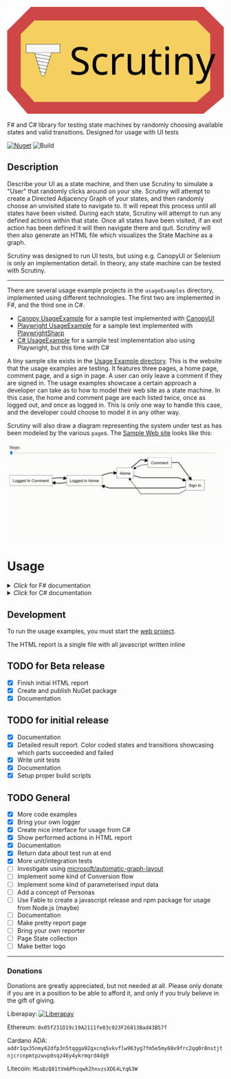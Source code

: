 ![Header](header.svg)

F# and C# library for testing state machines by randomly choosing available states and valid transitions. Designed for usage with UI tests

[![Nuget](https://img.shields.io/nuget/vpre/scrutiny?color=blue&style=for-the-badge)](https://www.nuget.org/packages/Scrutiny/) ![Build](https://github.com/kaeedo/Scrutiny/workflows/Build/badge.svg?branch=master)

## Description
Describe your UI as a state machine, and then use Scrutiny to simulate a "User" that randomly clicks around on your site.
Scrutiny will attempt to create a Directed Adjacency Graph of your states, and then randomly choose an unvisited state to navigate to.
It will repeat this process until all states have been visited.
During each state, Scrutiny will attempt to run any defined actions within that state.
Once all states have been visited, if an exit action has been defined it will then navigate there and quit.
Scrutiny will then also generate an HTML file which visualizes the State Machine as a graph.

Scrutiny was designed to run UI tests, but using e.g. CanopyUI or Selenium is only an implementation detail. In theory, any state machine can be tested with Scrutiny.

---

There are several usage example projects in the `usageExamples` directory, implemented using different technologies. The first two are implemented in F#, and the third one in C#.

* [Canopy UsageExample](usageExamples/UsageExample.Canopy) for a sample test implemented with [CanopyUI](https://github.com/lefthandedgoat/canopy)
* [Playwright UsageExample](usageExamples/UsageExample.Playwright) for a sample test implemented with [PlaywrightSharp](https://github.com/microsoft/playwright-sharp)
* [C# UsageExample](usageExamples/UsageExample.CSharp) for a sample test implementation also using Playwright, but this time with C#

A tiny sample site exists in the [Usage Example directory](usageExamples/Web). This is the website that the usage examples are testing. It features three pages, a home page, comment page, and a sign in page. A user can only leave a comment if they are signed in.
The usage examples showcase a certain approach a developer can take as to how to model their web site as a state machine. In this case, the home and comment page are each listed twice, once as logged out, and once as logged in.
This is only one way to handle this case, and the developer could choose to model it in any other way.

Scrutiny will also draw a diagram representing the system under test as has been modeled by the various `page`s. The [Sample Web site](usageExamples/Web) looks like this:

![SUT sample report](images/scrutinyDemo.gif)

# Usage

<details>
  <summary><i>Click</i> for F# documentation</summary>

Define one `page` object for each state in your UI. A state can be anything from a page, or an individual modal, or the same page as a different state, but altered, for example a logged in user.
A `page` looks like this:

    let loggedInComment = fun (globalState: GlobalState) ->
        page {
            name "Logged In Comment"

            localState (LoggedInComment())

            onEnter (fun ls ->
                printfn "Checking on page comment"
                // Do something with LocalState e.g. set the HomeLink property
                ls.HomeLink <- "#home"
                "#header" == "Comments"
            )

            onExit (fun _ ->
                printfn "Exiting comment"
            )

            transition ((fun ls -> click ls.HomeLink) ==> home)
            transition ((fun _ -> click "#signin") ==> signIn)

            action (fun _ -> () /*do something on the page*/)
            action (fun _ -> () /*do something else on the page*/)

            exitAction (fun _ -> () /*final action to perform before exiting the test*/)
        }

The `name` must be unique. Any number of `transition`s and any number of `action`s can be defined.
The `exitAction` is optional, and multiple `page`s can have an `exitAction`. If multiple are defined, Scrutiny will randomly choose one to perform.

The `GlobalState` in the example is any type defined in your test that you can use to pass data between states, e.g. `Username` or `IsLoggedIn`

The `LocalState` is specific to a state, and is constructed each time that state is visited. It's optional, but when set, all functions will have access to the local state via the function parameter. In the above example, `localState` is defined as:

    type LoggedInComment() =
        member val Comment = String.Empty with get, set


### Configuration
Some things can be configured via `ScrutinyConfig`. The default config is:

    { ScrutinyConfig.Seed = Environment.TickCount
      MapOnly = false
      ComprehensiveActions = true
      ComprehensiveStates = true
      ScrutinyResultFilePath = Directory.GetCurrentDirectory() + "/ScrutinyResult.html"
      Logger = printfn "%s" }

`Seed` is printed during each test to be able to recreate a specific test run.
`MapOnly` won't run the test at all, but only generate the HTML Graph report.
`ComprehensiveActions` will run ALL defined actions anytime it enters a state with actions defined. If false, it will run a random subset of actions.
`ComprehensiveStates` will visit ALL states in the state machine. If this is false, then it will visit at least half of all states before randomly quitting.
`ScrutinyResultFilePath` is the directory and specified file name that the generated HTML report will be saved in
`Logger` is how individual messages from scrutiny will be logged. The signature is `string -> unit`. This is useful for things like XUnit that bring their own console logging mechanism, or if you wanted to integrate a larger logging framework.

To actually run the test, call the `scrutinize` function with your entry state, config, and global state object. e.g.

    // Sample Global State. This can be anything, and all page states will receive the same instance
    type GlobalState() =
        member val IsSignedIn = false with get, set
        member val Username = "MyUsername" with get, set
        member val Number = 42

    [<EntryPoint>]
    let main argv =
        let options = FirefoxOptions()
        do options.AddAdditionalCapability("acceptInsecureCerts", true, true)

        use ff = new FirefoxDriver(options)
        let currentDirectory = DirectoryInfo(Directory.GetCurrentDirectory())

        let config =
            { ScrutinyConfig.Default with
                  Seed = 553931187
                  MapOnly = false
                  ComprehensiveActions = true
                  ComprehensiveStates = true
                  ScrutinyResultFilePath = currentDirectory.Parent.Parent.Parent.FullName + "/myResult.html" }

        // Start tests. In this case we're using CanopyUI, but can be any test runner e.g. XUnit or Expecto
        // Start CanopyUI tests
        "Scrutiny" &&& fun _ ->
            printfn "opening url"
            url "https://localhost:5001/home"

            let gs = GlobalState()

            // The call to start Scrutiny, and construct a graph and "click" through all states
            scrutinize config gs home
            // or
            // scrutinizeWithDefaultConfig gs home

        switchTo ff
        pin canopy.types.direction.Right

        run()
        quit ff

        0

At the end of the run, Scrutiny will return an object which contains the generated adjacency graph, as well as a list of individual steps taken, along with the actions performed in each state.

#### Important note for F# users
As the transitions ultimately depict a cyclic graph, it is necessary to declare module or namespace as recursive so that pages defined later can be referenced by pages earlier. Note the usage of the `rec` keyword.
e.g.:

    module rec MyPages =
        let firstPage = fun (globalState: GlobalState) ->
            page {
                name "First Page"
                transition ((fun () -> click "#second") ==> secondPage)
            }

        let secondPage = fun (globalState: GlobalState) ->
            page {
                name "Second Page"
                transition ((fun () -> click "#first") ==> firstPage)
            }

</details>

<details>
  <summary><i>Click</i> for C# documentation</summary>

Define one class for each state in your UI, and decorate it with the `PageState` attribute. A state can be anything from a page, or an individual modal, or the same page as a different state, but altered, for example a logged in user.
A `PageState` could look like this:

    using Scrutiny.CSharp;

    [PageState]
    public class LoggedInComment
    {
        private readonly GlobalState globalState;
        private string localComment = string.Empty;

        public LoggedInComment(GlobalState globalState)
        {
            // Construct anything necessary.
            // The constructor is called everytime Scrutiny navigates to this state
        }

        [OnEnter]
        public void OnEnter()
        {
            // Do something when scrutiny enters this state
            // Can optionally be async/await
            // Can only define one
        }

        [Action]
        public async Task WriteComments()
        {
            // Do something on the page
            // Can optionally be non-async
            // Define any number of these
        }

        [OnExit]
        public void OnExit()
        {
            // Do something when scrutiny exits this state
            // Can optionally be async/await
            // Can only define one
        }

        [ExitAction]
        public async Task ExitAction()
        {
            // One exit actions amongst all page states is chosen
            // Define any number of these
            // Can optionally be non-async
        }

        [TransitionTo(nameof(AnotherState))]
        public void TransitionToAnotherState()
        {
            // Code to perform state transition
            // Define any number of these
            // Can optionally be async/await
        }
    }

Available attriutes are:
`PageState` This decorates the class. Scrutiny will search for all `PageState`s within an assembly.
`OnEnter` Only one allowed per class. This method will be run anytime Scrutiny enters this state.
`OnExit` Only one allowed per class. This method will be run anytime Scrutiny exits this state.
`ExitAction` Once Scrutiny is done navigating through the states and actions, it will randomly choose a single exit action out of all defined exit actions to exit the state machine.
`Action` These are any actions that are performed within a state, and then stay in the same state.
`TransitionTo(string)` These are any methods that perform state transitions. Pass the name of another `PageState` to tell Scrutiny where the transition goes to.

### Configuration
Some things can be configured via the `Scrutiny.CSharp.Configuration.Configuration` POCO. The default config is:

    Seed = Environment.TickCount
    MapOnly = false
    ComprehensiveActions = true
    ComprehensiveStates = true
    ScrutinyResultFilePath = Directory.GetCurrentDirectory() + "/ScrutinyResult.html"
    Logger = (Action<string>)((s) => Console.WriteLine(s))

`Seed` is printed during each test to be able to recreate a specific test run.
`MapOnly` won't run the test at all, but only generate the HTML Graph report.
`ComprehensiveActions` will run ALL defined actions anytime it enters a state with actions defined. If false, it will run a random subset of actions.
`ComprehensiveStates` will visit ALL states in the state machine. If this is false, then it will visit at least half of all states before randomly quitting.
`ScrutinyResultFilePath` is the directory and specified file name that the generated HTML report will be saved in
`Logger` is how individual messages from scrutiny will be logged. This is useful for things like XUnit that bring their own console logging mechanism, or if you wanted to integrate a larger logging framework.

To actually run the test, call the `Scrutiny.CSharp.Scrutinize.Start<Home>(gs, config)` method. It takes your entry state as a generic type argument, and a constructed global state object as well as your config as parameters.

    using Scrutiny.CSharp;

    [Fact]
    public async Task WithAttrs()
    {
        var browser = await playwright.Firefox.LaunchAsync(headless: false);
        var context = await browser.NewContextAsync(ignoreHTTPSErrors: true);
        var page = await context.NewPageAsync();

        await page.GoToAsync("https://127.0.0.1:5001/home");

        var config = new Configuration
        {
            Seed = 553931187,
            MapOnly = false,
            ComprehensiveActions = true,
            ComprehensiveStates = true
        };

        var gs = new GlobalState(page, outputHelper);
        var result = Scrutinize.Start<Home>(gs, config);

        Assert.Equal(7, result.Steps.Count());
        Assert.Equal(5, result.Graph.Count());
    }

The global state can be any class you want it to be. Scrutiny will pass the instance that is passed into the start around to each `PageState` it visits.
At the end of the run, Scrutiny will return an object which contains the generated adjacency graph, as well as a list of individual steps taken, along with the actions performed in each state.


</details>

## Development
To run the usage examples, you must start the [web project](usageExamples/Web).

The HTML report is a single file with all javascript written inline

## TODO for Beta release
- [x] Finish initial HTML report
- [x] Create and publish NuGet package
- [x] Documentation

## TODO for initial release
- [x] Documentation
- [x] Detailed result report. Color coded states and transitions showcasing which parts succeeded and failed
- [x] Write unit tests
- [x] Documentation
- [x] Setup proper build scripts

## TODO General
- [x] More code examples
- [x] Bring your own logger
- [x] Create nice interface for usage from C#
- [x] Show performed actions in HTML report
- [x] Documentation
- [x] Return data about test run at end
- [x] More unit/integration tests
- [ ] Investigate using [microsoft/automatic-graph-layout](https://github.com/microsoft/automatic-graph-layout)
- [ ] Implement some kind of Conversion flow
- [ ] Implement some kind of parameterised input data
- [ ] Add a concept of Personas
- [ ] Use Fable to create a javascript release and npm package for usage from Node.js (maybe)
- [ ] Documentation
- [ ] Make pretty report page
- [ ] Bring your own reporter
- [ ] Page State collection
- [ ] Make better logo

---

### Donations

Donations are greatly appreciated, but not needed at all. Please only donate if you are in a position to be able to afford it, and only if you truly believe in the gift of giving.

Liberapay: [![Liberapay](https://liberapay.com/assets/widgets/donate.svg)](https://liberapay.com/kaeedo)

Ethereum: `0x05f231D19c19A2111fe03c923F26813Bad43B57f`

Cardano ADA: `addr1qx35nmy62dfp3n5tqgga92gxcnq5vkvflw963yg7fm5e5my68x9frc2qq0r8nstjtnjcrcnpmtpzwvp0sqz46y4ykrmqrd4dg9`

Litecoin: `MSaBzQ81tVmbPhcqwh2hnvzsXDE4LYq63W`
